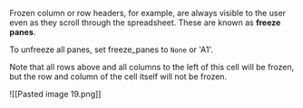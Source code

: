 Frozen column or row headers, for example, are always visible to the user even as they scroll through the spreadsheet. These are known as **freeze panes**.

To unfreeze all panes, set freeze_panes to `None` or 'A1'.

Note that all rows above and all columns to the left of this cell will be frozen, but the row and column of the cell itself will not be frozen.

![[Pasted image 19.png]]

